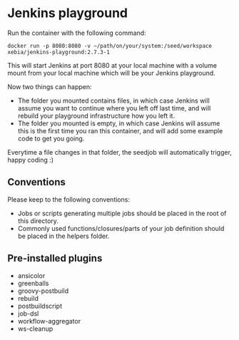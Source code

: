 # Jenkins playground

Run the container with the following command:

```
docker run -p 8080:8080 -v ~/path/on/your/system:/seed/workspace xebia/jenkins-playground:2.7.3-1
```

This will start Jenkins at port 8080 at your local machine with a volume mount from your local machine which will be your Jenkins playground.

Now two things can happen:

* The folder you mounted contains files, in which case Jenkins will assume you want to continue where you left off last time, and will rebuild your playground infrastructure how you left it.
* The folder you mounted is empty, in which case Jenkins will assume this is the first time you ran this container, and will add some example code to get you going.

Everytime a file changes in that folder, the seedjob will automatically trigger, happy coding :)

## Conventions

Please keep to the following conventions:

* Jobs or scripts generating multiple jobs should be placed in the root of this directory.
* Commonly used functions/closures/parts of your job definition should be placed in the helpers folder.

## Pre-installed plugins

* ansicolor
* greenballs
* groovy-postbuild
* rebuild
* postbuildscript
* job-dsl
* workflow-aggregator
* ws-cleanup
